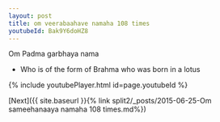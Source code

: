 ```yaml
---
layout: post
title: om veerabaahave namaha 108 times
youtubeId: Bak9Y6doHZ8
---
```

 
 
Om Padma garbhaya nama 
 
 -  Who is of the form of Brahma who was born in a lotus 
 
  
 
  
 
 
 
 
 
 


{% include youtubePlayer.html id=page.youtubeId %}
 
[Next]({{ site.baseurl }}{% link  split2/_posts/2015-06-25-Om sameehanaaya namaha 108 times.md%})
 
